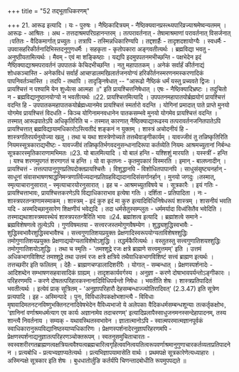 +++
title = "52 तद्भूताधिकरणम्"

+++
21. आरूढ इत्यादि । यः - पुरुषः । नैष्ठिकादित्रयम् - नैष्ठिक्यवानप्रस्त्थ्यपारिव्रज्याश्रमेष्वन्यतमम् । आरूढः - आश्रितः । अथ - तत्तदाश्रमपरिग्रहानन्तरम् । तत्परावर्तनात् - तेषामाश्रमाणां परावर्तनात् विसर्जनात् ।पतितः - वैदिकमार्गात् प्रच्युतः । तत्रापि - तस्मिन्नधिकारिण्यपि । तद्दशार्हैः - तादृशदशायोग्यैः । स्वधर्मैः - उपवासहरिकीर्तनादिभिस्तदनुगुणधर्मैः । सहकृता - कृतोपकारा अङ्गवतीत्यर्थः । ब्रह्मविद्या भवतु - अनुष्ठीयतामित्यर्थः । मैवम् - एवं मा शङ्किष्ठाः । यद्यपि इदमुपपतनमभीच्छन्ति - पक्षभेदेन इदं नैष्ठिक्याद्याश्रमपरावर्तनं उपपातकं केचिदभीच्छन्ति । नतु महापातकम् । अनेकं सर्वार्हं कीर्तनाद्यं शोधकञ्चास्ति - अनेकविधं सर्वार्हं आचण़्डालमखिलार्तजनयोग्यं हरिकीर्तनस्मरणनमस्करणादिकं पापनिवर्तञ्चास्ति । तदपि - तथापि । तादृङ्निषेधात् -- "आरूढो नैष्ठिकं धर्मं यस्तु प्रच्यवते द्विजः । प्रायश्चित्तं न पश्यामि येन शुध्येत्स आत्महा ॥" इति प्रायश्चित्तनिषेधात् । एषः - नैष्ठिक्यादिभ्रष्टः । तदुचितो न - ब्रह्मविद्यानुष्ठानयोग्यो न भवतीत्यर्थः ॥22. प्रायश्चित्तमित्यादि । उपपतनमहापातयोर्ब्रह्मयोगं प्रायश्चित्तं वदन्ति हि - उपपातकमहापातकयोर्ब्रह्मध्यानमेव प्रायश्चित्तं स्मर्तारो वदन्ति । योगिनां प्रमादात् पाते प्राप्ते मुनयो योगमेव प्रायश्चित्तं विदधति - किञ्च योगिनामनवधानेन पातकसम्भवे मुनयो योगमेव प्रायश्चित्तं वदन्ति । तस्मात् आरूढपातेऽपि अधिकृतिरिति च - तस्मात् कारणात् नैष्ठिक्याद्यारूढस्य तत्परावर्तनजनितपातेऽपि प्रायश्चित्तात् ब्रह्मविद्यायामधिकारोऽस्त्वितीदं शङ्कनं न युक्तम् । शास्त्रं अचोदनीयं हि - शास्त्रगतिरपर्यनुयोज्या खलु । तथा च यथा शास्त्रेणोच्यते तत्तथैवाङ्गीकार्यम् । यावज्जीवं तु तन्निष्कृतिरिति नियमस्सूत्रकाराद्यभीष्टः - यावज्जीवं तन्निष्कृतिर्भगवदनुसन्धानादिरूपा कर्तव्येति नियमः आश्रमच्युतानां निर्बन्धः सूत्रकारस्मृतिकाराणामभिमतः ॥23. यो बालमित्यादि । यो बालं हन्ति - यश्शिशुं मारयति । यस्स्त्रीं - हन्ति । यश्च शरणमुपगतं शरणागतं च हन्ति । यो वा कृतघ्नः - कृतमुपकारं विस्मरति । इमान् - बालघ्नादीन् । प्रायश्चित्तं - तत्तत्पापानुगुणप्रतिपदोक्तप्रायश्चित्तैः । विशुद्धानपि - विशोधितपापानपि । साधुसंसृष्ट्यनर्हान् - साधूनां संवासभाषणश्राद्धनिमन्त्रणार्त्विज्यदानप्रतिग्रहविद्यादानादिसंसर्गानर्हान् । मुनयो जगदुः ।तस्मात्, स्मृत्याचारानुसारात् - स्मृत्याचारयोरनुसारात् । इह च - आश्रमच्युतविषये च । सूत्रकारैः । इयं गतिः - प्रायश्चित्ताभावः, प्रायश्चित्तकरणेऽपि विद्याधिकाराभाव इत्येषा गतिः । दर्शिता - प्रतिपादिता । नः - शास्त्रपरतन्त्राणामस्माकम् । शास्त्रम् - इदं कुरु इदं मा कुरु इत्यादिविधिनिषेधरूपं शास्त्रम् । शासनीयं भवति यदि - अस्मदिच्छानुसारेण शिक्षणीयं भवेद्यदि । तदा धर्मसेतुस्सम्प्लुतः - धर्ममर्यादा विध्वंसितैव भवेदिति । तस्माद्यथाशास्त्रमवस्थेयं शास्त्रपरतन्त्रैरिति भावः ॥24. ब्रह्मांशत्व इत्यादि । ब्रह्मांशत्वे समाने - ब्रह्मविशेषणत्वे तुल्येऽपि । गुणविषमतया - सत्त्वरजस्तमोगुणवैषम्येण । शुद्ध्यशुद्धिस्वभावैः - शुद्धिस्वभावैरशुद्धिस्वभावैश्च । सत्त्वगुणातिशयप्रयुक्तः प्रेक्षणादिस्वरूपयोग्यताविशेषश्शुद्धिः तमोगुणातिशयप्रयुक्तः प्रेक्षणाद्ययोग्यताविशेषोऽशुद्धिः । तद्धर्मकैरित्यर्थः । वस्तुतस्तु सत्त्वगुणातिशयश्शुद्धिः तमोगुणातिशयोऽशुद्धिः । तथा च स्मृतिः - 'तमश्शूद्रे रजः क्षत्रे ब्राह्मणे सत्त्वमुत्तमम्' इति । उत्तमं अधिकभागविशिष्टं तमश्शूद्रे तथा उत्तमं रजः क्षत्रे क्षत्रिये तथैवाधिकभागविशिष्टं सत्त्वं ब्राह्मण इत्यर्थः । तत्तच्छरीर इति फलितम् । देहैः - ब्राह्मणचण्डालादिशरीरैः । योगात् - सम्बन्धात् । प्रेक्षणस्पर्शनादेः - आदिशब्देन सम्भाषणसहवासादिकं ग्राह्यम् । तादृशकार्यवर्गस्य । अनुज्ञा - करणे दोषाभावपर्यन्तोऽङ्गीकारः । परिहरणमपि - करणे दोषतत्परिहारकस्नानादिविधिपर्यन्तो निषेधः । भवतीति शेषः । शास्त्रप्रतिपादितं भवतीत्यर्थः । इत्येवं प्राक् सूत्रितम् - 'अनुज्ञापरिहारौ देहसम्बन्धाज्ज्योतिरादिवत्' (2.3.47) इति सूत्रेण प्रत्यपादि । इह - अस्मिन्पादे । पुनः, विविधालेपकक्षोभशान्त्यै - विविधाः मृषावादिमतनटनविष्णुभक्तिनटनादिवेषभेदेन वैविध्यभाजो ये अलेपकाः वैदिकधर्मसम्बन्धशून्याः तत्कर्तृकक्षोभः, 'ज्ञानिनां वर्णाश्रमधर्मत्याग एव कार्यः अज्ञानामेव तदाचरणम्' इत्यादिप्रलापैस्साधुजनमनस्सन्देहापादनम्, तस्य शान्त्यै निवर्तनाय । सम्यक् - यथावस्थितस्वभावेन । ज्ञातात्मानोऽपि - स्वात्मपरमात्मज्ञानपूर्वकं स्वाधिकारानुरूपविद्यानिष्ठस्याप्यधिकारिणः । प्रेक्षणस्पर्शनादेरनुज्ञापरिहरणमपि - प्रेक्षणस्पर्शनाद्यनुज्ञातत्परिहरणञ्चोक्तरूपम् । स्वतनुसमुचिताचारतः - स्वस्वशरीरगतब्राह्मणत्वक्षत्रियत्ववैश्यत्वब्रह्मचारित्वगृहित्ववनित्वयतित्वरूपवर्णाश्रमानुगुणाचारकर्तव्यताप्रतिपादनेन । प्रत्यबोधि - प्रत्यभ्यज्ञाप्यतेत्यर्थः । प्रत्यभिज्ञापयामासेति वार्थः । प्रथमपक्षे सूत्रकारेणेत्यध्याहारः । अस्मिन्पक्षे सूत्रकार इति शेषः । बुधधातोर्लुङि कर्तर्यपि चिणन्तादबोधीति रूपमुपपद्यते ॥